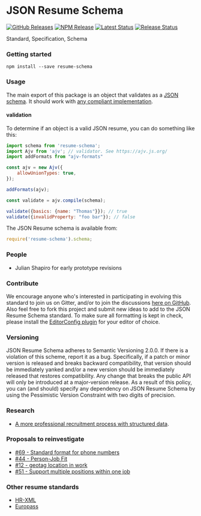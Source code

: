 # JSON Resume Schema

[![GitHub Releases](https://badgen.net/github/tag/jsonresume/resume-schema)](https://github.com/jsonresume/resume-schema/releases)
[![NPM Release](https://badgen.net/npm/v/resume-schema)](https://www.npmjs.com/package/resume-schema)
[![Latest Status](https://github.com/jsonresume/resume-schema/workflows/Latest/badge.svg)](https://github.com/jsonresume/resume-schema/actions)
[![Release Status](https://github.com/jsonresume/resume-schema/workflows/Release/badge.svg)](https://github.com/jsonresume/resume-schema/actions)

Standard, Specification, Schema

### Getting started

```
npm install --save resume-schema
```
### Usage
The main export of this package is an object that validates as a [JSON schema](https://json-schema.org/understanding-json-schema/). It should work with [any compliant implementation](https://json-schema.org/implementations.html#validator-javascript).

#### validation
To determine if an object is a valid JSON resume, you can do something like this:

```js
import schema from 'resume-schema';
import Ajv from 'ajv'; // validator. See https://ajv.js.org/
import addFormats from "ajv-formats"

const ajv = new Ajv({
    allowUnionTypes: true,
});

addFormats(ajv);

const validate = ajv.compile(schema);

validate({basics: {name: "Thomas"}}); // true
validate({invalidProperty: "foo bar"}); // false
```

The JSON Resume schema is available from:

```js
require('resume-schema').schema;
```

### People

* Julian Shapiro for early prototype revisions

### Contribute

We encourage anyone who's interested in participating in evolving this standard to join us on Gitter, and/or to join the discussions [here on GitHub](https://github.com/jsonresume/resume-schema/issues). Also feel free to fork this project and submit new ideas to add to the JSON Resume Schema standard. To make sure all formatting is kept in check, please install the [EditorConfig plugin](http://editorconfig.org/) for your editor of choice.

### Versioning

JSON Resume Schema adheres to Semantic Versioning 2.0.0. If there is a violation of
this scheme, report it as a bug. Specifically, if a patch or minor version is
released and breaks backward compatibility, that version should be immediately
yanked and/or a new version should be immediately released that restores
compatibility. Any change that breaks the public API will only be introduced at
a major-version release. As a result of this policy, you can (and should)
specify any dependency on JSON Resume Schema by using the Pessimistic Version
Constraint with two digits of precision.

### Research

- [A more professional recruitment process with structured data](/research/A%20more%20professional%20recruitment%20process%20with%20structured%20CV%20data.pdf).

### Proposals to reinvestigate

* [#69 - Standard format for phone numbers](https://github.com/jsonresume/resume-schema/issues/69)
* [#44 - Person-Job Fit ](https://github.com/jsonresume/resume-schema/issues/44)
* [#12 - geotag location in work ](https://github.com/jsonresume/resume-schema/issues/12)
* [#51 - Support multiple positions within one job](https://github.com/jsonresume/resume-schema/issues/51)

### Other resume standards
* [HR-XML](https://schemas.liquid-technologies.com/HR-XML/2007-04-15/)
* [Europass](http://europass.cedefop.europa.eu/about-europass)
